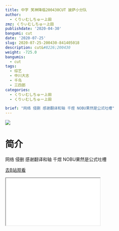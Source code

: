 ```yaml
---
title: 中字 笑神降临200430CUT 披萨小分队
author:
  - くりぃむしちゅー上田
zmz: くりぃむしちゅー上田
publishdate: '2020-04-30'
bangumi: cut
date: '2020-07-25'
slug: 2020-07-25-200430-841405018
description: cut&#8226;200430
weight: -725.0
bangumis:
  - cut
tags:
  - 综艺
  - 中川大志
  - 千鸟
  - 三四郎
categories:
  - くりぃむしちゅー上田
  - くりぃむしちゅー上田

brief: "网络 侵删 感谢翻译和轴 千煜 NOBU果然是公式吐槽"
---
```

![](https://raw.githubusercontent.com/tcgriffith/owaraisite/master/static/tmpimg/74283a2d4a5f53efbd7a59d19c002a90882046d4.jpg.480.jpg)
# 简介  
网络
侵删
感谢翻译和轴 千煜
NOBU果然是公式吐槽  

[去B站观看](https://www.bilibili.com/video/av841405018/)
<div class ="resp-container"><iframe class="testiframe" src="//player.bilibili.com/player.html?aid=841405018"", scrolling="no", allowfullscreen="true" > </iframe></div> 
